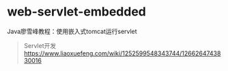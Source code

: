 # web-servlet-embedded
Java廖雪峰教程：使用嵌入式tomcat运行servlet
> Servlet开发 https://www.liaoxuefeng.com/wiki/1252599548343744/1266264743830016
